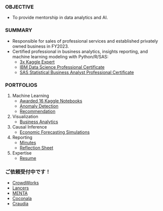 ### OBJECTIVE
* To provide mentorship in data analytics and AI.

### SUMMARY
* Responsible for sales of professional services and established privately owned business in FY2023.
* Certified professional in business analytics, insights reporting, and machine learning modeling with Python/R/SAS:
  * [3x Kaggle Expert](https://drive.google.com/file/d/18UZ3es4fOTga2hnHX6YnxwhDQPHHFZ-n/view)
  * [IBM Data Science Professional Certificate](https://www.credly.com/badges/c401bae6-9e5c-4071-8301-871a4283e4b2)
  * [SAS Statistical Business Analyst Professional Certificate](https://www.credly.com/badges/91f1e7d7-33d0-4893-a55e-2270c40e5055)
  
### PORTFOLIOS
1. Machine Learning
    * [Awarded 16 Kaggle Notebooks](https://github.com/Satoru-Shibata-JPN/Kaggle/blob/main/README.md)
    * [Anomaly Detection](https://github.com/Satoru-Shibata-JPN/AnomalyDetection/blob/main/README.md)
    * [Recommendation](https://github.com/Satoru-Shibata-JPN/Recommendation/blob/main/README.md)
1. Visualization
    * [Business Analytics](https://github.com/Satoru-Shibata-JPN/BusinessAnalytics/blob/main/README.md)
1. Causal Inference
    * [Economic Forecasting Simulations](https://github.com/Satoru-Shibata-JPN/EconomicForecastingSimulations/blob/main/README.md)
1. Reporting
    * [Minutes](https://github.com/Satoru-Shibata-JPN/Minutes/blob/main/README.md)
    * [Reflection Sheet](https://github.com/Satoru-Shibata-JPN/Reflections/blob/main/README.md)
1. Expertise
    * [Resume](https://www.coursera.org/user/3df13832d0fc4d5a1f5d652a5fec09cb)

### ご依頼受付中です！
* [CrowdWorks](https://crowdworks.jp/public/employees/5696943)
* [Lancers](https://www.lancers.jp/profile/SatoruShibata)
* [MENTA](https://menta.work/user/114932)
* [Coconala](https://coconala.com/users/4442709)
* [Craudia](https://app.craudia.com/user_detail/H9xieF)
